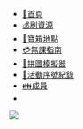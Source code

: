 * [:house_with_garden:首頁](/)
* [:moneybag:刷資源](resources.md)
* [:gift:寶箱地點](treasure_chest.md)
* [:credit_card:無課指南](not_NTD_player.md)
* [:jigsaw:拼圖模擬器](https://myar.tistory.com/entry/ninokuni-tetro-puzzle-calculator)
* [:ticket:活動序號紀錄](coupon.md)
* [:family:成員](leaders.md)
* 
![](https://media3.giphy.com/media/VaqJoSUq0wzWMcgA2M/giphy.gif)


<footer id="mb-footer"></footer>
